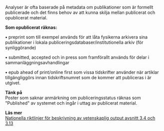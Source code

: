 

Analyser är ofta baserade på metadata om publikationer som är formellt publicerade och det finns behov av att kunna skilja mellan publicerat och opublicerat material.

**Som opublicerat räknas:**  

**&bull;** preprint som till exempel används för att låta fysikerna arkivera sina publikationer i lokala publiceringsdatabaser/&shy;institutionella arkiv (för synliggörande)

**&bull;** submitted, accepted och in press som framförallt används för delar i sammanläggnings&shy;avhandlingar

**&bull;** epub ahead of print/online first som vissa tidskrifter använder när artiklar tillgängliggörs innan tidskriftsnumret som de kommer att publiceras i är utgivet.

**Tänk på**  
Poster som saknar anmärkning om publiceringsstatus räknas som "Published" av systemet och ingår i uttag av publicerat material.

**Läs mer**  
[Nationella riktlinjer för beskrivning av vetenskaplig output avsnitt 3.4 och 3.13](http://info.swepub.kb.se/wp-content/uploads/2015/02/v-1.2-Nationella-riktlinjer-f%C3%B6r-beskrivning-av-vetenskaplig-output_2015_09_10.pdf)
